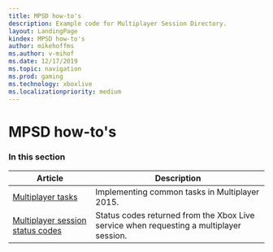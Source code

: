 ```yaml
---
title: MPSD how-to's
description: Example code for Multiplayer Session Directory.
layout: LandingPage
kindex: MPSD how-to's
author: mikehoffms
ms.author: v-mihof
ms.date: 12/17/2019
ms.topic: navigation
ms.prod: gaming
ms.technology: xboxlive
ms.localizationpriority: medium
---
```


# MPSD how-to's


### In this section

| Article | Description |
|---------|-------------|
| [Multiplayer tasks](live-mpsd-how-tos.md) | Implementing common tasks in Multiplayer 2015. |
| [Multiplayer session status codes](live-mpsd-status-codes.md) | Status codes returned from the Xbox Live service when requesting a multiplayer session. |

